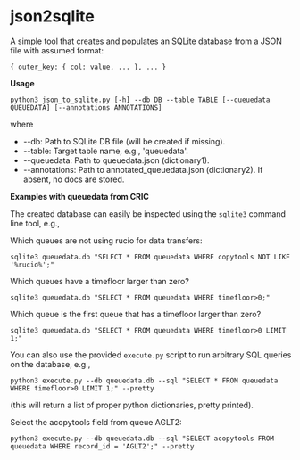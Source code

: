 # json2sqlite

A simple tool that creates and populates an SQLite database from a JSON file with assumed format:

`{ outer_key: { col: value, ... }, ... }`

**Usage**

`python3 json_to_sqlite.py [-h] --db DB --table TABLE [--queuedata QUEUEDATA] [--annotations ANNOTATIONS]`

where

* --db: Path to SQLite DB file (will be created if missing).
* --table: Target table name, e.g., 'queuedata'.
* --queuedata: Path to queuedata.json (dictionary1).
* --annotations: Path to annotated_queuedata.json (dictionary2). If absent, no docs are stored.

**Examples with queuedata from CRIC**

The created database can easily be inspected using the `sqlite3` command line tool, e.g.,

Which queues are not using rucio for data transfers:

`sqlite3 queuedata.db "SELECT * FROM queuedata WHERE copytools NOT LIKE '%rucio%';"`

Which queues have a timefloor larger than zero?

`sqlite3 queuedata.db "SELECT * FROM queuedata WHERE timefloor>0;"`

Which queue is the first queue that has a timefloor larger than zero?

`sqlite3 queuedata.db "SELECT * FROM queuedata WHERE timefloor>0 LIMIT 1;"`

You can also use the provided `execute.py` script to run arbitrary SQL queries on the database, e.g.,

`python3 execute.py --db queuedata.db --sql "SELECT * FROM queuedata WHERE timefloor>0 LIMIT 1;" --pretty`

(this will return a list of proper python dictionaries, pretty printed).

Select the acopytools field from queue AGLT2:

`python3 execute.py --db queuedata.db --sql "SELECT acopytools FROM queuedata WHERE record_id = 'AGLT2';" --pretty`





